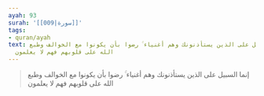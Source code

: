 ```yaml
---
ayah: 93
surah: '[[009|سورة]]'
tags:
- quran/ayah
text: إنما السبيل على الذين يستأذنونك وهم أغنياء ۚ رضوا بأن يكونوا مع الخوالف وطبع
  الله على قلوبهم فهم لا يعلمون
---
```

> إنما السبيل على الذين يستأذنونك وهم أغنياء ۚ رضوا بأن يكونوا مع الخوالف وطبع الله على قلوبهم فهم لا يعلمون
